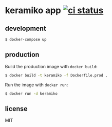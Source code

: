 # keramiko app [![ci status][badge]][ci]

## development

```sh
$ docker-compose up
```

## production

Build the production image with `docker build`:

```sh
$ docker build -t keramiko -f Dockerfile.prod .
```

Run the image with `docker run`:

```sh
$ docker run -d keramiko
```

## license

MIT

[badge]: https://img.shields.io/circleci/project/github/madbence/keramiko.svg
[ci]: https://circleci.com/gh/madbence/keramiko
